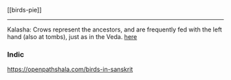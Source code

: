 [[birds-pie]]

---




Kalasha: Crows represent the ancestors, and are frequently fed with the left hand (also at tombs), just as in the Veda. [here](https://en.wikipedia.org/wiki/Kalash-people#Religion)

### Indic
https://openpathshala.com/birds-in-sanskrit